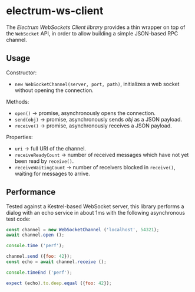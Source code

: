 # electrum-ws-client

The _Electrum WebSockets Client library_ provides a thin wrapper on top of
the `WebSocket` API, in order to allow building a simple JSON-based RPC
channel.

## Usage

Constructor:

* `new WebSocketChannel(server, port, path)`, initializes a web socket without
  opening the connection.

Methods:

* `open()` &rarr; promise, asynchronously opens the connection.
* `send(obj)` &rarr; promise, asynchronously sends _obj_ as a JSON payload.
* `receive()` &rarr; promise, asynchronously receives a JSON payload.

Properties:

* `uri` &rarr; full URI of the channel.
* `receiveReadyCount` &rarr; number of received messages which have not yet
  been read by `receive()`.
* `receiveWaitingCount` &rarr; number of receivers blocked in `receive()`,
  waiting for messages to arrive.

## Performance

Tested against a Kestrel-based WebSocket server, this library performs a
dialog with an echo service in about 1ms with the following asynchronous
test code:

```js
const channel = new WebSocketChannel ('localhost', 54321);
await channel.open ();

console.time ('perf');

channel.send ({foo: 42});
const echo = await channel.receive ();

console.timeEnd ('perf');

expect (echo).to.deep.equal ({foo: 42});
```
